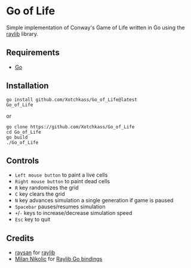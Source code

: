 
# Go of Life

Simple implementation of Conway's Game of Life written in Go using the [raylib](https://www.raylib.com/) library.

## Requirements

- [Go](https://golang.org/doc/install)


## Installation


```shell
go install github.com/Xotchkass/Go_of_Life@latest
Go_of_Life
```

or

```shell
go clone https://github.com/Xotchkass/Go_of_Life
cd Go_of_Life
go build
./Go_of_Life
```


## Controls

- `Left mouse button` to paint a live cells
- `Right mouse button` to paint dead cells
- `R` key randomizes the grid
- `C` key clears the grid
- `N` key advances simulation a single generation if game is paused
- `Spacebar` pauses/resumes simulation
- `+`/`-` keys to increase/decrease simulation speed
- `Esc` key to quit

## Credits

- [raysan](https://github.com/raysan5) for [raylib](https://github.com/raysan5/raylib)
- [Milan Nikolic](https://github.com/gen2brain)  for [Raylib Go bindings](https://github.com/gen2brain/raylib-go)
